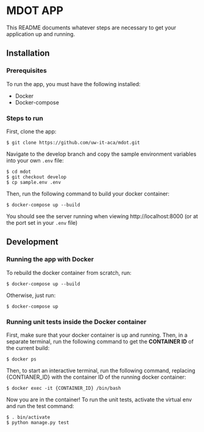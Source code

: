 # MDOT APP #

This README documents whatever steps are necessary to get your application up and running.

## Installation ##

### Prerequisites ###
To run the app, you must have the following installed:
* Docker
* Docker-compose

### Steps to run ###
First, clone the app:

    $ git clone https://github.com/uw-it-aca/mdot.git

Navigate to the develop branch and copy the sample environment variables into your own `.env` file:

    $ cd mdot
    $ git checkout develop
    $ cp sample.env .env

Then, run the following command to build your docker container:

    $ docker-compose up --build

You should see the server running when viewing http://localhost:8000 (or at the port set in your `.env` file)

## Development ##

### Running the app with Docker ###

To rebuild the docker container from scratch, run: 

    $ docker-compose up --build

Otherwise, just run:

    $ docker-compose up

### Running unit tests inside the Docker container ###
First, make sure that your docker container is up and running. Then, in a separate terminal, run the following command to get the __CONTAINER  ID__ of the current build:

    $ docker ps

Then, to start an interactive terminal, run the following command, replacing {CONTIANER_ID} with the container ID of the running docker container:

    $ docker exec -it {CONTAINER_ID} /bin/bash

Now you are in the container! To run the unit tests, activate the virtual env and run the test command:

    $ . bin/activate
    $ python manage.py test
